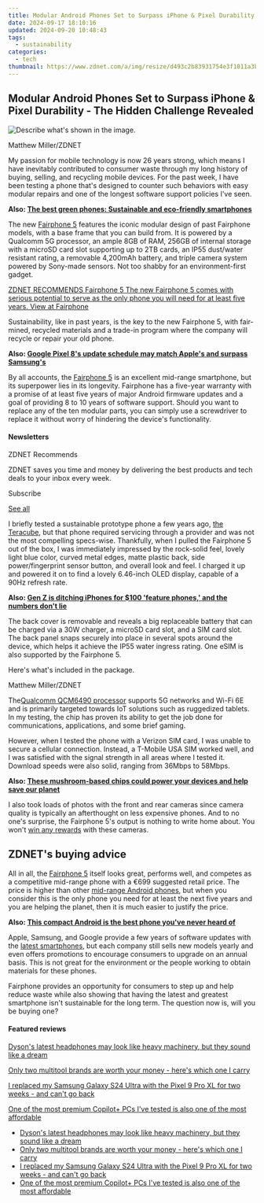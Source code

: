 ```yaml
---
title: Modular Android Phones Set to Surpass iPhone & Pixel Durability - The Hidden Challenge Revealed
date: 2024-09-17 18:10:16
updated: 2024-09-20 10:48:43
tags:
  - sustainability
categories:
  - tech
thumbnail: https://www.zdnet.com/a/img/resize/d493c2b83931754e3f1011a3b64229eeae291f7e/2023/08/30/1bbe1fb3-da05-4b58-8f8a-0eaa8c4a9124/fairphone-5-2.jpg?width=170&height=96&fit=crop&auto=webp
---
```


## Modular Android Phones Set to Surpass iPhone & Pixel Durability - The Hidden Challenge Revealed

![Describe what's shown in the image.](https://www.zdnet.com/a/img/resize/ae086340466ae732707cd45f41a7e9e7b109141e/2023/08/30/1bbe1fb3-da05-4b58-8f8a-0eaa8c4a9124/fairphone-5-2.jpg?auto=webp&width=1280)

Matthew Miller/ZDNET

My passion for mobile technology is now 26 years strong, which means I have inevitably contributed to consumer waste through my long history of buying, selling, and recycling mobile devices. For the past week, I have been testing a phone that's designed to counter such behaviors with easy modular repairs and one of the longest software support policies I've seen.

**Also: [The best green phones: Sustainable and eco-friendly smartphones](https://www.zdnet.com/home-and-office/sustainability/best-green-phone/)**

The new [Fairphone 5](https://www.fairphone.com/en/) features the iconic modular design of past Fairphone models, with a base frame that you can build from. It is powered by a Qualcomm 5G processor, an ample 8GB of RAM, 256GB of internal storage with a microSD card slot supporting up to 2TB cards, an IP55 dust/water resistant rating, a removable 4,200mAh battery, and triple camera system powered by Sony-made sensors. Not too shabby for an environment-first gadget.

[ZDNET RECOMMENDS Fairphone 5 The new Fairphone 5 comes with serious potential to serve as the only phone you will need for at least five years. View at Fairphone](https://www.fairphone.com/en/)

Sustainability, like in past years, is the key to the new Fairphone 5, with fair-mined, recycled materials and a trade-in program where the company will recycle or repair your old phone.

**Also: [Google Pixel 8's update schedule may match Apple's and surpass Samsung's](https://www.zdnet.com/article/google-pixel-8-update-schedule-will-surpass-samsung-and-maybe-even-match-apple/)**

By all accounts, the [Fairphone 5](https://www.fairphone.com/en/) is an excellent mid-range smartphone, but its superpower lies in its longevity. Fairphone has a five-year warranty with a promise of at least five years of major Android firmware updates and a goal of providing 8 to 10 years of software support. Should you want to replace any of the ten modular parts, you can simply use a screwdriver to replace it without worry of hindering the device's functionality.

#### Newsletters

ZDNET Recommends

ZDNET saves you time and money by delivering the best products and tech deals to your inbox every week.

 Subscribe

[See all](https://www.zdnet.com/newsletters/)

I briefly tested a sustainable prototype phone a few years ago, [the Teracube](https://www.zdnet.com/article/teracube-hands-on-affordable-mid-range-android-phone-with-unique-4-year-warranty-service/), but that phone required servicing through a provider and was not the most compelling specs-wise. Thankfully, when I pulled the Fairphone 5 out of the box, I was immediately impressed by the rock-solid feel, lovely light blue color, curved metal edges, matte plastic back, side power/fingerprint sensor button, and overall look and feel. I charged it up and powered it on to find a lovely 6.46-inch OLED display, capable of a 90Hz refresh rate.

**Also: [Gen Z is ditching iPhones for $100 'feature phones,' and the numbers don't lie](https://www.zdnet.com/article/gen-z-are-ditching-iphones-for-100-feature-phones-and-the-numbers-dont-lie/)**

The back cover is removable and reveals a big replaceable battery that can be charged via a 30W charger, a microSD card slot, and a SIM card slot. The back panel snaps securely into place in several spots around the device, which helps it achieve the IP55 water ingress rating. One eSIM is also supported by the Fairphone 5.

Here's what's included in the package.

Matthew Miller/ZDNET

The[Qualcomm QCM6490 processor](https://www.qualcomm.com/products/internet-of-things/industrial/building-enterprise/qcm6490) supports 5G networks and Wi-Fi 6E and is primarily targeted towards IoT solutions such as ruggedized tablets. In my testing, the chip has proven its ability to get the job done for communications, applications, and some brief gaming. 

However, when I tested the phone with a Verizon SIM card, I was unable to secure a cellular connection. Instead, a T-Mobile USA SIM worked well, and I was satisfied with the signal strength in all areas where I tested it. Download speeds were also solid, ranging from 36Mbps to 58Mbps.

**Also: [These mushroom-based chips could power your devices and help save our planet](https://www.zdnet.com/home-and-office/sustainability/these-mushroom-based-chips-could-power-your-devices-and-help-save-our-planet/)**

I also took loads of photos with the front and rear cameras since camera quality is typically an afterthought on less expensive phones. And to no one's surprise, the Fairphone 5's output is nothing to write home about. You won't [win any rewards](https://www.zdnet.com/article/this-years-iphone-photography-awards-prove-how-capable-your-older-iphone-still-is/) with these cameras.

## ZDNET's buying advice

All in all, the [Fairphone 5](https://www.fairphone.com/en/) itself looks great, performs well, and competes as a competitive mid-range phone with a €699 suggested retail price. The price is higher than other [mid-range Android phones](https://www.zdnet.com/article/best-cheap-5g-phone/), but when you consider this is the only phone you need for at least the next five years and you are helping the planet, then it is much easier to justify the price. 

**Also: [This compact Android is the best phone you've never heard of](https://www.zdnet.com/article/this-compact-android-is-the-best-phone-youve-never-heard-of/)**

Apple, Samsung, and Google provide a few years of software updates with the [latest smartphones](https://www.zdnet.com/article/best-phone/), but each company still sells new models yearly and even offers promotions to encourage consumers to upgrade on an annual basis. This is not great for the environment or the people working to obtain materials for these phones.

Fairphone provides an opportunity for consumers to step up and help reduce waste while also showing that having the latest and greatest smartphone isn't sustainable for the long term. The question now is, will you be buying one?

#### Featured reviews

[Dyson's latest headphones may look like heavy machinery, but they sound like a dream](https://www.zdnet.com/article/dysons-latest-headphones-may-look-like-a-piece-of-heavy-machinery-but-sound-like-a-dream/ "Dyson's latest headphones may look like heavy machinery, but they sound like a dream")

[Only two multitool brands are worth your money - here's which one I carry](https://www.zdnet.com/article/only-two-multitool-brands-are-worth-your-money-heres-which-one-i-carry/ "Only two multitool brands are worth your money - here's which one I carry")

[I replaced my Samsung Galaxy S24 Ultra with the Pixel 9 Pro XL for two weeks - and can't go back](https://www.zdnet.com/article/i-replaced-my-samsung-galaxy-s24-ultra-with-the-pixel-9-pro-xl-for-two-weeks-and-cant-go-back/ "I replaced my Samsung Galaxy S24 Ultra with the Pixel 9 Pro XL for two weeks - and can't go back")

[One of the most premium Copilot+ PCs I've tested is also one of the most affordable](https://www.zdnet.com/article/one-of-the-most-premium-copilot-pcs-ive-tested-is-also-one-of-the-most-affordable/ "One of the most premium Copilot+ PCs I've tested is also one of the most affordable")

* [Dyson's latest headphones may look like heavy machinery, but they sound like a dream](https://www.zdnet.com/article/dysons-latest-headphones-may-look-like-a-piece-of-heavy-machinery-but-sound-like-a-dream/ "Dyson's latest headphones may look like heavy machinery, but they sound like a dream")
* [Only two multitool brands are worth your money - here's which one I carry](https://www.zdnet.com/article/only-two-multitool-brands-are-worth-your-money-heres-which-one-i-carry/ "Only two multitool brands are worth your money - here's which one I carry")
* [I replaced my Samsung Galaxy S24 Ultra with the Pixel 9 Pro XL for two weeks - and can't go back](https://www.zdnet.com/article/i-replaced-my-samsung-galaxy-s24-ultra-with-the-pixel-9-pro-xl-for-two-weeks-and-cant-go-back/ "I replaced my Samsung Galaxy S24 Ultra with the Pixel 9 Pro XL for two weeks - and can't go back")
* [One of the most premium Copilot+ PCs I've tested is also one of the most affordable](https://www.zdnet.com/article/one-of-the-most-premium-copilot-pcs-ive-tested-is-also-one-of-the-most-affordable/ "One of the most premium Copilot+ PCs I've tested is also one of the most affordable")

<ins class="adsbygoogle"
     style="display:block"
     data-ad-format="autorelaxed"
     data-ad-client="ca-pub-7571918770474297"
     data-ad-slot="1223367746"></ins>



<ins class="adsbygoogle"
     style="display:block"
     data-ad-client="ca-pub-7571918770474297"
     data-ad-slot="8358498916"
     data-ad-format="auto"
     data-full-width-responsive="true"></ins>
